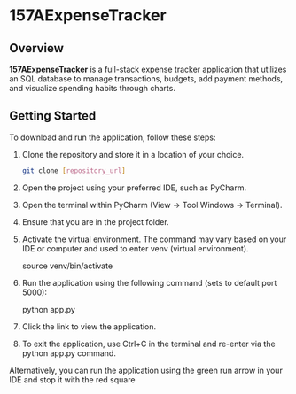 # 157AExpenseTracker

## Overview

**157AExpenseTracker** is a full-stack expense tracker application that utilizes an SQL database to manage transactions,
budgets, add payment methods, and visualize spending habits through charts.

## Getting Started

To download and run the application, follow these steps:

1. Clone the repository and store it in a location of your choice.

   ```bash
   git clone [repository_url]

2. Open the project using your preferred IDE, such as PyCharm.

3. Open the terminal within PyCharm (View -> Tool Windows -> Terminal).

4. Ensure that you are in the project folder.

5. Activate the virtual environment. The command may vary based on your IDE or computer and used to enter venv (virtual
   environment).

   source venv/bin/activate

6. Run the application using the following command (sets to default port 5000):

   python app.py

7. Click the link to view the application.

9. To exit the application, use Ctrl+C in the terminal and re-enter via the python app.py command.

Alternatively, you can run the application using the green run arrow in your IDE and stop it with the red square


